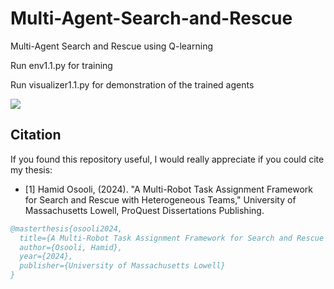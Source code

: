 # Multi-Agent-Search-and-Rescue
Multi-Agent Search and Rescue using Q-learning

Run env1.1.py for training

Run visualizer1.1.py for demonstration of the trained agents

![](https://github.com/hamidosooli/Multi-Agent-Search-and-Rescue/blob/main/My%20Movie%202.gif)


## Citation

If you found this repository useful, I would really appreciate if you could cite my thesis:

- [1] Hamid Osooli, (2024). "A Multi-Robot Task Assignment Framework for Search and Rescue with Heterogeneous Teams," University of Massachusetts Lowell, ProQuest Dissertations Publishing.


```bibtex
@masterthesis{osooli2024,
  title={A Multi-Robot Task Assignment Framework for Search and Rescue with Heterogeneous Teams},
  author={Osooli, Hamid},
  year={2024},
  publisher={University of Massachusetts Lowell}
}

```
